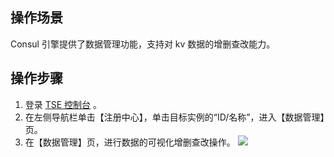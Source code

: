 ## 操作场景
Consul 引擎提供了数据管理功能，支持对 kv 数据的增删查改能力。

## 操作步骤
1. 登录 [TSE 控制台](https://console.cloud.tencent.com/tse) 。
2. 在左侧导航栏单击【注册中心】，单击目标实例的“ID/名称”，进入【数据管理】页。
3. 在【数据管理】页，进行数据的可视化增删查改操作。
![](https://main.qcloudimg.com/raw/6e51cb62790153597b3fa969735ab382.png)
